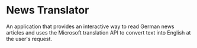News Translator
===============

An application that provides an interactive way to read German news articles and uses the Microsoft translation API to convert text into English at the user's request.
